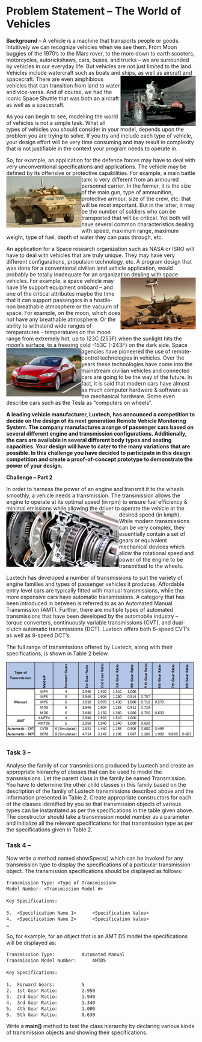 # Problem Statement – The World of Vehicles

**Background** – A vehicle is a machine that transports people or goods. Intuitively we can recognize vehicles when we see them. From Moon buggies of the 1970’s to the Mars rover, to the more down to earth scooters, motorcycles, autorickshaws, cars, buses, and trucks – we are surrounded by vehicles in our everyday life. But vehicles are not just limited to the land. Vehicles include watercraft such as boats and ships, as well as aircraft and spacecraft. <img src="veh1.png" align="right" width="200"/> There are even amphibious vehicles that can transition from land to water and vice-versa. And of course, we had the iconic Space Shuttle that was both an aircraft as well as a spacecraft. 

As you can begin to see, modelling the world of vehicles is not a simple task. What all types of vehicles you should consider in your model, depends upon the problem you are trying to solve. If you try and include each type of vehicle, your design effort will be very time consuming and may result in complexity that is not justifiable in the context your program needs to operate in. 

So, for example, an application for the defence forces may have to deal with very unconventional specifications and applications. The vehicle may be defined by its offensive or protective capabilities. <img src="veh2.png" align="left" width="200"/> For example, a main battle tank is very different from an armoured personnel carrier. In the former, it is the size of the main gun, type of ammunition, protective armour, size of the crew, etc. that will be most important. But in the latter, it may be the number of soldiers who can be transported that will be critical. Yet both will have several common characteristics dealing with speed, maximum range, maximum weight, type of fuel, depth of water they can pass through, etc.

An application for a Space research organization such as NASA or ISRO will have to deal with vehicles that are truly unique. They may have very different configurations, propulsion technology, etc.   A program design that was done for a conventional civilian land vehicle application, would probably be totally inadequate for an organization dealing with space vehicles. <img src="veh3.png" align="right" width="200"/> For example, a space vehicle may have life support equipment onboard – and one of the critical attributes maybe the time that it can support passengers in a hostile-non breathable atmosphere or the vacuum of space. For example, on the moon, which does not have any breathable atmosphere. Or the ability to withstand wide ranges of temperatures - temperatures on the moon range from extremely hot, up to 123C (253F) when the sunlight hits the moon’s surface, to a freezing cold -153C (-243F) on the dark side. 
<img src="veh4.png" align="left" width="200"/>
Space agencies have pioneered the use of remote-control technologies in vehicles. Over the years these technologies have come into the mainstream civilian vehicles and connected cars are going to be the way of the future. In fact, it is said that modern cars have almost as much computer hardware & software as the mechanical hardware. Some even describe cars such as the Tesla as “computers on wheels”.







**A leading vehicle manufacturer, Luxtech, has announced a competition to decide on the design of its next generation Remote Vehicle Monitoring System. The company manufactures a range of passenger cars based on several different engine and transmission configurations. Additionally, the cars are available in several different body types and seating capacities. Your design will have to cater to the many variations that are possible. In this challenge you have decided to participate in this design competition and create a proof-of-concept prototype to demonstrate the power of your design.**
 

**Challenge – Part 2**

In order to harness the power of an engine and transmit it to the wheels smoothly, a vehicle needs a transmission. The transmission allows the engine to operate at its optimal speed (in rpm) to ensure fuel efficiency & minimal emissions while allowing the driver to operate the vehicle at the desired speed (in kmph). <img src="transmission1.png" align="left" width="300"/> While modern transmissions can be very complex, they essentially contain a set of gears or equivalent mechanical devices which allow the rotational speed and power of the engine to be transmitted to the wheels. 

Luxtech has developed a number of transmissions to suit the variety of engine families and types of passenger vehicles it produces. Affordable entry level cars are typically fitted with manual transmissions, while the more expensive cars have automatic transmissions. A category that has been introduced in between is referred to as an Automated Manual Transmission (AMT). Further, there are multiple types of automated transmissions that have been developed by the automobile industry – torque converters, continuously variable transmissions (CVT), and dual-clutch automatic transmissions (DCT). Luxtech offers both 6-speed CVT’s as well as 8-speed DCT’s. 

The full range of transmissions offered by Luxtech, along with their specifications, is shown in Table 2 below.

<img src="transmission2.png" align="center" width="800"/>     

### **Task 3 –** 

Analyse the family of car transmissions produced by Luxtech and create an appropriate hierarchy of classes that can be used to model the transmissions. Let the parent class in the family be named Transmission. You have to determine the other child classes in this family based on the description of the family of Luxtech transmissions described above and the information presented in Table 2. Create appropriate constructors for each of the classes identified by you so that transmission objects of various types can be instantiated as per the specifications in the table given above. The constructor should take a transmission model number as a parameter and initialize all the relevant specifications for that transmission type as per the specifications given in Table 2.

### **Task 4 –** 

Now write a method named showSpecs() which can be invoked for any transmission type to display the specifications of a particular transmission object. The transmission specifications should be displayed as follows:

    Transmission Type: <Type of Transmission>			
    Model Number: <Transmission Model #>

    Key Specifications:

    3.	<Specification Name 1>		<Specification Value>
    4.	<Specification Name 2>		<Specification Value>
    …

So, for example, for an object that is an AMT D5 model the specifications will be displayed as:


    Transmission Type: 			Automated Manual		 
    Transmission Model Number:		AMTD5

    Key Specifications:

    1.	Forward Gears:			5
    2.	1st Gear Ratio:			2.950		
    3.	2nd Gear Ratio:			1.940
    4.	3rd Gear Ratio:			1.340
    5.	4th Gear Ratio:			1.000
    6.	5th Gear Ratio:			0.630

Write a **main()** method to test the class hierarchy by declaring various kinds of transmission objects and showing their specifications.
